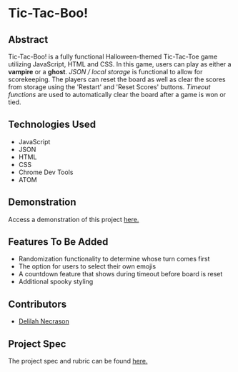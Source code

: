 # Tic-Tac-Boo!


## Abstract

Tic-Tac-Boo! is a fully functional Halloween-themed Tic-Tac-Toe game utilizing JavaScript, HTML and CSS. In this game, users can play as either a __vampire__ or a __ghost__. *JSON / local storage* is functional to allow for scorekeeping. The players can reset the board as well as clear the scores from storage using the 'Restart' and 'Reset Scores' buttons. *Timeout functions* are used to automatically clear the board after a game is won or tied.

## Technologies Used

- JavaScript
- JSON
- HTML
- CSS
- Chrome Dev Tools
- ATOM

## Demonstration

Access a demonstration of this project [here.](https://user-images.githubusercontent.com/74752738/135182989-4533b4a0-336b-48e7-858e-b3039ae422ad.mov)

## Features To Be Added

- Randomization functionality to determine whose turn comes first
- The option for users to select their own emojis
- A countdown feature that shows during timeout before board is reset
- Additional spooky styling

## Contributors

- [Delilah Necrason](https://github.com/delilahrois)

## Project Spec

The project spec and rubric can be found [here.](https://frontend.turing.edu/projects/module-1/tic-tac-toe-solo.html)
